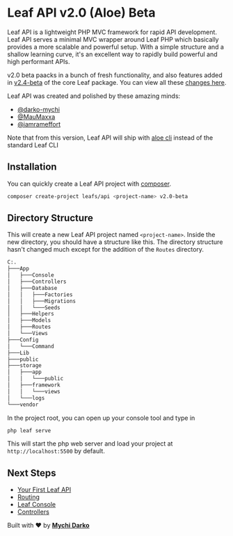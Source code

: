 <!-- markdownlint-disable no-inline-html -->
# Leaf API v2.0 (Aloe) Beta

Leaf API is a lightweight PHP MVC framework for rapid API development. Leaf API serves a minimal MVC wrapper around Leaf PHP which basically provides a more scalable and powerful setup. With a simple structure and a shallow learning curve, it's an excellent way to rapidly build powerful and high performant APIs.

v2.0 beta paacks in a bunch of fresh functionality, and also features added in [v2.4-beta](leaf/v/2.4-beta) of the core Leaf package. You can view all these [changes here](leaf-api/v/2.0-beta/new).

Leaf API was created and polished by these amazing minds:

- [@darko-mychi](https://github.com/darko-mychi)
- [@MauMaxxa](https://github.com/MauMaxxa)
- [@iamrameffort](https://github.com/iamrameffort)

<p class="alert -warning">
  Note that from this version, Leaf API will ship with <a href="/#/aloe-cli/">aloe cli</a> instead of the standard Leaf CLI
</p>

## Installation

You can quickly create a Leaf API project with [composer](https://getcomposer.org).

```bash
composer create-project leafs/api <project-name> v2.0-beta
```

## Directory Structure

This will create a new Leaf API project named `<project-name>`. Inside the new directory, you should have a structure like this. The directory structure hasn't changed much except for the addition of the `Routes` directory.

```bash
C:.
├───App
│   ├───Console
│   ├───Controllers
│   ├───Database
│   │   ├───Factories
│   │   ├───Migrations
│   │   └───Seeds
│   ├───Helpers
│   ├───Models
│   ├───Routes
│   └───Views
├───Config
│   └───Command
├───Lib
├───public
├───storage
│   ├───app
│   │   └───public
│   ├───framework
│   │   └───views
│   └───logs
└───vendor
```

In the project root, you can open up your console tool and type in

```bash
php leaf serve
```

This will start the php web server and load your project at `http://localhost:5500` by default.

## Next Steps

- [Your First Leaf API](/leaf-api/v/2.0-beta/intro/first-app)
- [Routing](/leaf-api/v/2.0-beta/core/routing)
- [Leaf Console](/leaf-api/v/2.0-beta/utils/console)
- [Controllers](/leaf-api/v/2.0-beta/core/controllers)

Built with ❤ by [**Mychi Darko**](//mychi.netlify.app)
